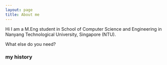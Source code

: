 ```yaml
---
layout: page
title: About me
---
```


Hi I am a M.Eng student in School of Computer Science and Engineering in Nanyang Technological University, Singapore (NTU). 

What else do you need?

### my history

